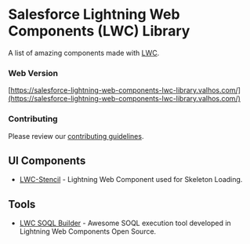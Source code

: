 # Salesforce Lightning Web Components (LWC) Library

A list of amazing components made with [LWC](https://lwc.dev).

### Web Version
[https://salesforce-lightning-web-components-lwc-library.valhos.com/](https://salesforce-lightning-web-components-lwc-library.valhos.com/)

### Contributing

Please review our [contributing guidelines](https://github.com/lucasvalhos/salesforce-lightning-web-components-lwc-library/blob/master/CONTRIBUTING.md).


## UI Components

- [LWC-Stencil](https://github.com/gavignon/lwc-stencil) - Lightning Web Component used for Skeleton Loading.

## Tools

- [LWC SOQL Builder](https://github.com/LWC-Components/lwc-soql-builder) - Awesome SOQL execution tool developed in Lightning Web Components Open Source.
